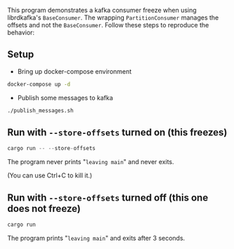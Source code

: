 
This program demonstrates a kafka consumer freeze when using librdkafka's `BaseConsumer`. The wrapping `PartitionConsumer` manages the offsets and not the `BaseConsumer`. Follow these steps to reproduce the behavior:

## Setup

- Bring up docker-compose environment
  
```sh
docker-compose up -d
```

- Publish some messages to kafka

```sh
./publish_messages.sh
```

## Run with `--store-offsets` turned on (this freezes)

```rust
cargo run -- --store-offsets
```

The program never prints "`leaving main`" and never exits.

(You can use Ctrl+C to kill it.)


## Run with `--store-offsets` turned off (this one does not freeze)

```rust
cargo run
```

The program prints "`leaving main`" and exits after 3 seconds.
